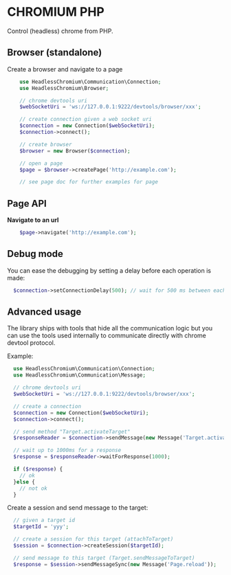 CHROMIUM PHP
============

Control (headless) chrome from PHP.

Browser (standalone)
--------------------

Create a browser and navigate to a page

```php
    use HeadlessChromium\Communication\Connection;
    use HeadlessChromium\Browser;

    // chrome devtools uri
    $webSocketUri = 'ws://127.0.0.1:9222/devtools/browser/xxx';

    // create connection given a web socket uri
    $connection = new Connection($webSocketUri);
    $connection->connect();

    // create browser
    $browser = new Browser($connection);

    // open a page
    $page = $browser->createPage('http://example.com');

    // see page doc for further examples for page
```

Page API
--------

**Navigate to an url**

```php
    $page->navigate('http://example.com');
```

Debug mode
----------

You can ease the debugging by setting a delay before each operation is made:

```php
  $connection->setConnectionDelay(500); // wait for 500 ms between each operation to ease debugging
```


Advanced usage
--------------

The library ships with tools that hide all the communication logic but you can use the tools used internally to
communicate directly with chrome devtool protocol.

Example:

```php
  use HeadlessChromium\Communication\Connection;
  use HeadlessChromium\Communication\Message;

  // chrome devtools uri
  $webSocketUri = 'ws://127.0.0.1:9222/devtools/browser/xxx';

  // create a connection
  $connection = new Connection($webSocketUri);
  $connection->connect();

  // send method "Target.activateTarget"
  $responseReader = $connection->sendMessage(new Message('Target.activateTarget', ['targetId' => 'xxx']));

  // wait up to 1000ms for a response
  $response = $responseReader->waitForResponse(1000);

  if ($response) {
    // ok
  }else {
    // not ok
  }
```

Create a session and send message to the target:

```php
  // given a target id
  $targetId = 'yyy';

  // create a session for this target (attachToTarget)
  $session = $connection->createSession($targetId);

  // send message to this target (Target.sendMessageToTarget)
  $response = $session->sendMessageSync(new Message('Page.reload'));
```